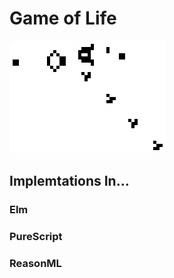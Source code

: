 # Game of Life

  ![Game of Life](./gol.gif)

## Implemtations In...
  ### Elm
  ### PureScript
  ### ReasonML
